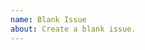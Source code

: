 ```yaml
---
name: Blank Issue
about: Create a blank issue.
---
```



<!--
Additional labels can be added to this issue by including the following command
(without the space after the @ symbol):

`@rustbot label +<label>`

Common labels for this issue type are:
* C-an-interesting-project
* C-enhancement
* C-question
* C-tracking-issue
-->
